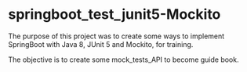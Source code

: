 # springboot_test_junit5-Mockito

The purpose of this project was to create some ways to implement SpringBoot with Java 8, JUnit 5 and Mockito, for training.

The objective is to create some mock_tests_API to become guide book.

